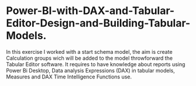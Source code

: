 # Power-BI-with-DAX-and-Tabular-Editor-Design-and-Building-Tabular-Models.
In this exercise I worked with a start schema model, the aim is create Calculation groups  wich will be added to the  model throwforward the Tabular Editor software. It requires to have knowledge about reports using Power Bi Desktop, Data analysis Expressions (DAX) in tabular models, Measures and DAX Time Intelligence Functions use.
